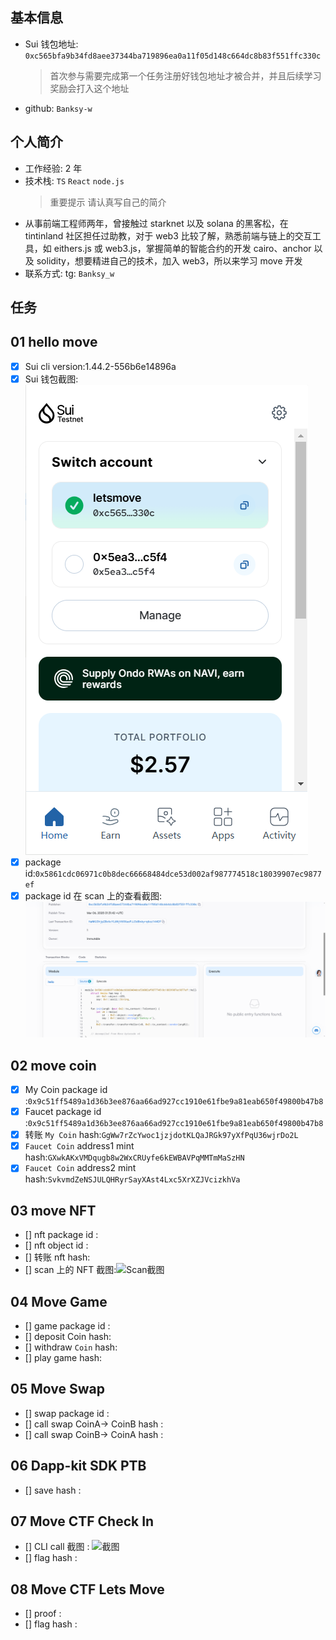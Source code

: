 ## 基本信息

- Sui 钱包地址: `0xc565bfa9b34fd8aee37344ba719896ea0a11f05d148c664dc8b83f551ffc330c`
  > 首次参与需要完成第一个任务注册好钱包地址才被合并，并且后续学习奖励会打入这个地址
- github: `Banksy-w`

## 个人简介

- 工作经验: 2 年
- 技术栈: `TS` `React` `node.js`
  > 重要提示 请认真写自己的简介
- 从事前端工程师两年，曾接触过 starknet 以及 solana 的黑客松，在 tintinland 社区担任过助教，对于 web3 比较了解，熟悉前端与链上的交互工具，如 eithers.js 或 web3.js，掌握简单的智能合约的开发 cairo、anchor 以及 solidity，想要精进自己的技术，加入 web3，所以来学习 move 开发
- 联系方式: tg: `Banksy_w`

## 任务

## 01 hello move

- [x] Sui cli version:1.44.2-556b6e14896a
- [x] Sui 钱包截图: ![Sui钱包截图](./images/wallet.png)
- [x] package id:`0x5861cdc06971c0b8dec66668484dce53d002af987774518c18039907ec9877ef`
- [x] package id 在 scan 上的查看截图:![scan截图](./images/PackageId.png)

## 02 move coin

- [x] My Coin package id :`0x9c51ff5489a1d36b3ee876aa66ad927cc1910e61fbe9a81eab650f49800b47b8`
- [x] Faucet package id :`0x9c51ff5489a1d36b3ee876aa66ad927cc1910e61fbe9a81eab650f49800b47b8`
- [x] 转账 `My Coin` hash:`GgWw7rZcYwoc1jzjdotKLQaJRGk97yXfPqU36wjrDo2L`
- [x] `Faucet Coin` address1 mint hash:`GXwkAKxVMDqugb8w2WxCRUyfe6kEWBAVPqMMTmMaSzHN`
- [x] `Faucet Coin` address2 mint hash:`SvkvmdZeNSJULQHRyrSayXAst4Lxc5XrXZJVcizkhVa`

## 03 move NFT

- [] nft package id :
- [] nft object id :
- [] 转账 nft hash:
- [] scan 上的 NFT 截图:![Scan截图](./images/你的图片地址)

## 04 Move Game

- [] game package id :
- [] deposit Coin hash:
- [] withdraw `Coin` hash:
- [] play game hash:

## 05 Move Swap

- [] swap package id :
- [] call swap CoinA-> CoinB hash :
- [] call swap CoinB-> CoinA hash :

## 06 Dapp-kit SDK PTB

- [] save hash :

## 07 Move CTF Check In

- [] CLI call 截图 : ![截图](./images/你的图片地址)
- [] flag hash :

## 08 Move CTF Lets Move

- [] proof :
- [] flag hash :
